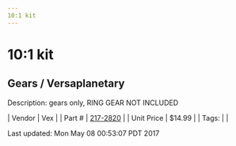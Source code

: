 ```yaml
---
10:1 kit
---
```


# 10:1 kit
## Gears / Versaplanetary
Description: 	gears only, RING GEAR NOT INCLUDED 

| Vendor | Vex | 
| Part # | [217-2820](http://www.vexrobotics.com/versaplanetary.html) | 
| Unit Price | $14.99 | 
| Tags: |  | 

Last updated: Mon May 08 00:53:07 PDT 2017